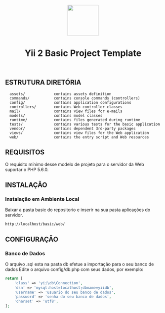 <p align="center">
    <a href="https://github.com/yiisoft" target="_blank">
        <img src="https://avatars0.githubusercontent.com/u/993323" height="100px">
    </a>
    <h1 align="center">Yii 2 Basic Project Template</h1>
    <br>
</p>

ESTRUTURA DIRETÓRIA
-------------------

      assets/             contains assets definition
      commands/           contains console commands (controllers)
      config/             contains application configurations
      controllers/        contains Web controller classes
      mail/               contains view files for e-mails
      models/             contains model classes
      runtime/            contains files generated during runtime
      tests/              contains various tests for the basic application
      vendor/             contains dependent 3rd-party packages
      views/              contains view files for the Web application
      web/                contains the entry script and Web resources



REQUISITOS
------------

O requisito mínimo desse modelo de projeto para o servidor da Web suportar o PHP 5.6.0.



INSTALAÇÃO
------------

### Instalação em Ambiente Local

Baixar a pasta basic do repositorio e inserir na sua pasta aplicações do servidor.

~~~
http://localhost/basic/web/
~~~



CONFIGURAÇÃO
-------------

### Banco de Dados
O arquivo .sql esta na pasta db efetue a importação para o seu banco de dados
Edite o arquivo config/db.php com seus dados, por exemplo:

```php
return [
    'class' => 'yii\db\Connection',
    'dsn' => 'mysql:host=localhost;dbname=yiidb',
    'username' => 'usuario do seu banco de dados',
    'password' => 'senha do seu banco de dados',
    'charset' => 'utf8',
];
```
